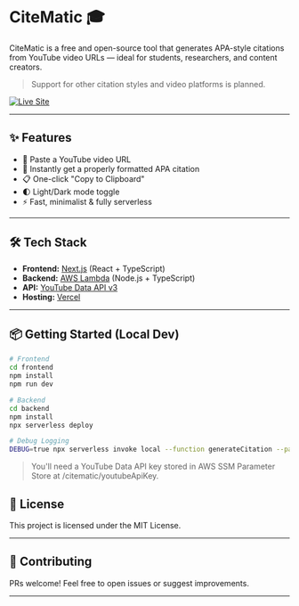 # CiteMatic 🎓

CiteMatic is a free and open-source tool that generates APA-style citations from YouTube video URLs — ideal for students, researchers, and content creators.

> Support for other citation styles and video platforms is planned.

[![Live Site](https://img.shields.io/badge/Live%20Site-citematic.com-0077cc?style=flat-square&logo=vercel&logoColor=white)](https://citematic.com/)

---

## ✨ Features

- 🎥 Paste a YouTube video URL
- 🧾 Instantly get a properly formatted APA citation
- 📋 One-click "Copy to Clipboard"
- 🌓 Light/Dark mode toggle
- ⚡ Fast, minimalist & fully serverless

---

## 🛠️ Tech Stack

- **Frontend:** [Next.js](https://nextjs.org/) (React + TypeScript)
- **Backend:** [AWS Lambda](https://aws.amazon.com/lambda/) (Node.js + TypeScript)
- **API:** [YouTube Data API v3](https://developers.google.com/youtube/v3)
- **Hosting:** [Vercel](https://vercel.com/)

---

## 📦 Getting Started (Local Dev)

```bash
# Frontend
cd frontend
npm install
npm run dev

# Backend
cd backend
npm install
npx serverless deploy

# Debug Logging
DEBUG=true npx serverless invoke local --function generateCitation --path event.json
```

> You'll need a YouTube Data API key stored in AWS SSM Parameter Store at /citematic/youtubeApiKey.

## 📄 License

This project is licensed under the MIT License.

---

## 🤝 Contributing

PRs welcome! Feel free to open issues or suggest improvements.

---
